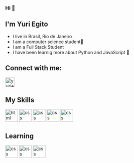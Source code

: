 ### Hi 👋

## I'm Yuri Egito
- I live in Brasil, Rio de Janeiro
- I am a computer science student🚀
- I am a Full Stack Student
- I have been learnig more about Python and JavaScript 🚀

## Connect with me:
<a href="https://www.linkedin.com/in/yuri-egito-05255a216/" target="_blank">
<img align="center" alt="yuriegito-linkedin" height="30" width="30" src="https://cdn.icon-icons.com/icons2/1753/PNG/512/iconfinder-social-media-applications-14linkedin-4102586_113786.png" style="max-width:100%;">
</a>

## My Skills

<img src="https://cdn.icon-icons.com/icons2/2415/PNG/512/html_original_wordmark_logo_icon_146478.png" alt="html" width="40" height="40" style="max-width:100%;"></img>
<img src="https://cdn.icon-icons.com/icons2/2107/PNG/512/file_type_css_icon_130661.png" alt="css" width="40" height="40" style="max-width:100%;"></img>
<img src="https://img.icons8.com/color/48/000000/javascript--v1.png" alt="css" width="40" height="40" style="max-width:100%;"></img>
<img src="https://img.icons8.com/fluency/48/000000/python.png" alt="css" width="40" height="40" style="max-width:100%;"></img>
<img src="https://img.icons8.com/windows/48/000000/postgreesql.png" alt="css" width="40" height="40" style="max-width:100%;"></img>

## Learning
<img src="https://img.icons8.com/plasticine/100/000000/oracle-pl-sql--v3.png" alt="css" width="40" height="40" style="max-width:100%;"></img>
<img src="https://img.icons8.com/color/48/000000/java-coffee-cup-logo--v1.png" alt="css" width="40" height="40" style="max-width:100%;"></img>
<img src="https://img.icons8.com/ios-filled/50/000000/docker.png" alt="css" width="40" height="40" style="max-width:100%;"></img>


<!--
*Yegito-Yegito/Yegito-Yegito* is a ✨ special ✨ repository because its `README.md` (this file) appears on your GitHub profile.

Here are some ideas to get you started:

- 🔭 I’m currently working on ...
- 🌱 I’m currently learning ...
- 👯 I’m looking to collaborate on ...
- 🤔 I’m looking for help with ...
- 💬 Ask me about ...
- 📫 How to reach me: ...
- 😄 Pronouns: ...
- ⚡ Fun fact: ...
-->

